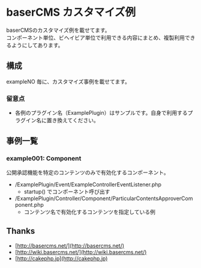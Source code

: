 # baserCMS カスタマイズ例

baserCMSのカスタマイズ例を載せてます。  
コンポーネント単位、ビヘイビア単位で利用できる内容にまとめ、複製利用できるようにしてあります。  


## 構成

exampleNO 毎に、カスタマイズ事例を載せてます。

### 留意点

- 各例のプラグイン名（ExamplePlugin）はサンプルです。自身で利用するプラグイン名に置き換えてください。


## 事例一覧

### example001: Component
公開承認機能を特定のコンテンツのみで有効化するコンポーネント。

- /ExamplePlugin/Event/ExampleControllerEventListener.php
    - startup() でコンポーネント呼び出す
- /ExamplePlugin/Controller/Component/ParticularContentsApproverComponent.php
    - コンテンツ名で有効化するコンテンツを指定している例


## Thanks

- [http://basercms.net/](http://basercms.net/)
- [http://wiki.basercms.net/](http://wiki.basercms.net/)
- [http://cakephp.jp](http://cakephp.jp)
